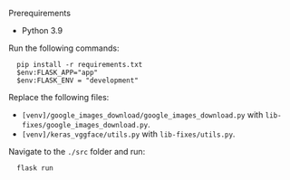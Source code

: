 Prerequirements

- Python 3.9

Run the following commands:

```
  pip install -r requirements.txt
  $env:FLASK_APP="app"
  $env:FLASK_ENV = "development"
```

Replace the following files:

- `[venv]/google_images_download/google_images_download.py` with `lib-fixes/google_images_download.py`.
- `[venv]/keras_vggface/utils.py` with `lib-fixes/utils.py`.

Navigate to the `./src` folder and run:

```
  flask run
```
